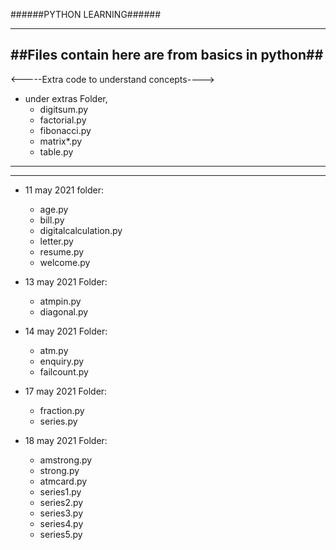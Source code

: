 ######PYTHON LEARNING######

--------------------------------------
##Files contain here are from basics in python##
---------------------------------------
<-----Extra code to understand concepts---->
* under extras Folder,
   * digitsum.py
   * factorial.py
   * fibonacci.py
   * matrix*.py
   * table.py
   
----------------------------------------
----------------------------------------

* 11 may 2021 folder:
  * age.py
  * bill.py
  * digitalcalculation.py
  * letter.py
  * resume.py
  * welcome.py
   
* 13 may 2021 Folder:
  * atmpin.py
  * diagonal.py
     
* 14 may 2021 Folder:
  * atm.py
  * enquiry.py
  * failcount.py
     
* 17 may 2021 Folder:
   * fraction.py
   * series.py
      
* 18 may 2021 Folder:
   * amstrong.py
   * strong.py
   * atmcard.py
   * series1.py
   * series2.py
   * series3.py
   * series4.py
   * series5.py
      
     
